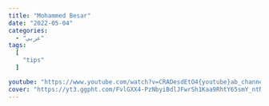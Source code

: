 ```yaml
---
title: "Mohammed Besar"
date: "2022-05-04"
categories:
  - "عربي"
tags:
  [
    "tips"
  ]

youtube: "https://www.youtube.com/watch?v=CRADesdEtO4{youtube}ab_channel=MohammedBesar-%D9%85%D8%AD%D9%85%D8%AF%D8%A8%D9%8A%D8%B5%D8%A7%D8%B1"
cover: "https://yt3.ggpht.com/FvlGXX4-PzNbyiBdlJFwrSh1Kaa9RhtY65smY_ntNtcUfKnwIOu9ItnvbWpW30dT-nrBSG7YElU=s48-c-k-c0x00ffffff-no-rj"
---
```

